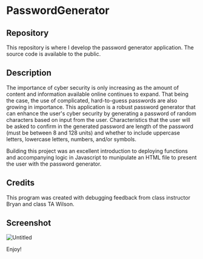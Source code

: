 # PasswordGenerator

## Repository

This repository is where I develop the password generator application. The source code is available to the public.

## Description

The importance of cyber security is only increasing as the amount of content and information available online continues to expand. That being the case, the use of complicated, hard-to-guess passwords are also growing in importance. This application is a robust password generator that can enhance the user's cyber security by generating a password of random characters based on input from the user. Characteristics that the user will be asked to confirm in the generated password are length of the password (must be between 8 and 128 units) and whether to include uppercase letters, lowercase letters, numbers, and/or symbols. 

Building this project was an excellent introduction to deploying functions and accompanying logic in Javascript to munipulate an HTML file to present the user with the password generator. 

## Credits

This program was created with debugging feedback from class instructor Bryan and class TA Wilson. 

## Screenshot

![Untitled](https://user-images.githubusercontent.com/63271368/80314242-424e4200-87a5-11ea-8893-7be0841ec340.png)


Enjoy!

